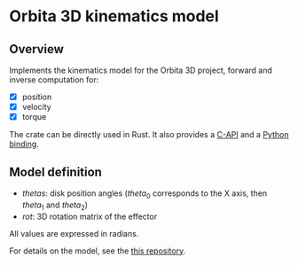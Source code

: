 # Orbita 3D kinematics model

## Overview

Implements the kinematics model for the Orbita 3D project, forward and inverse computation for:
* [x] position
* [x] velocity
* [x] torque

The crate can be directly used in Rust. It also provides a [C-API](../orbita3d_c_api/) and a [Python binding](../orbita3d_c_api/python/).

## Model definition

- $thetas$: disk position angles ($theta_0$ corresponds to the X axis, then $theta_1$ and $theta_2$)
- $rot$: 3D rotation matrix of the effector

All values are expressed in radians.

For details on the model, see the [this repository](https://github.com/pollen-robotics/orbita-model).